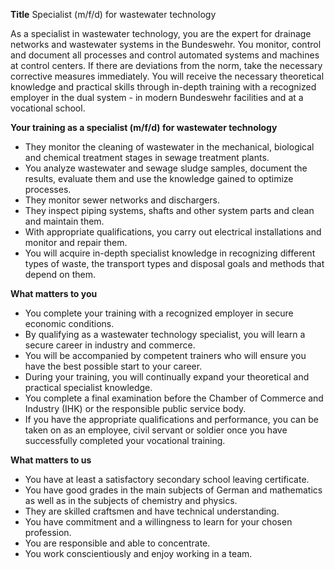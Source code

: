 **Title**
Specialist (m/f/d) for wastewater technology

As a specialist in wastewater technology, you are the expert for drainage networks and wastewater systems in the Bundeswehr. You monitor, control and document all processes and control automated systems and machines at control centers. If there are deviations from the norm, take the necessary corrective measures immediately. You will receive the necessary theoretical knowledge and practical skills through in-depth training with a recognized employer in the dual system - in modern Bundeswehr facilities and at a vocational school.

**Your training as a specialist (m/f/d) for wastewater technology**

-	They monitor the cleaning of wastewater in the mechanical, biological and chemical treatment stages in sewage treatment plants.
-	You analyze wastewater and sewage sludge samples, document the results, evaluate them and use the knowledge gained to optimize processes.
-	They monitor sewer networks and dischargers.
-	They inspect piping systems, shafts and other system parts and clean and maintain them.
-	With appropriate qualifications, you carry out electrical installations and monitor and repair them.
-	You will acquire in-depth specialist knowledge in recognizing different types of waste, the transport types and disposal goals and methods that depend on them.

**What matters to you**

-	You complete your training with a recognized employer in secure economic conditions.
-	By qualifying as a wastewater technology specialist, you will learn a secure career in industry and commerce.
-	You will be accompanied by competent trainers who will ensure you have the best possible start to your career.
-	During your training, you will continually expand your theoretical and practical specialist knowledge.
-	You complete a final examination before the Chamber of Commerce and Industry (IHK) or the responsible public service body.
-	If you have the appropriate qualifications and performance, you can be taken on as an employee, civil servant or soldier once you have successfully completed your vocational training.

**What matters to us**

-	You have at least a satisfactory secondary school leaving certificate.
-	You have good grades in the main subjects of German and mathematics as well as in the subjects of chemistry and physics.
-	They are skilled craftsmen and have technical understanding.
-	You have commitment and a willingness to learn for your chosen profession.
-	You are responsible and able to concentrate.
-	You work conscientiously and enjoy working in a team.
